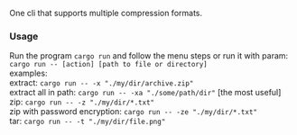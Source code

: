One cli that supports multiple compression formats.

### Usage
Run the program `cargo run` and follow the menu steps or run it with param:<br/>
`cargo run -- [action] [path to file or directory]`<br/>
examples:
<br>extract: `cargo run -- -x "./my/dir/archive.zip"`
<br>extract all in path: `cargo run -- -xa "./some/path/dir"` [the most useful]
<br>zip: `cargo run -- -z "./my/dir/*.txt"`
<br>zip with password encryption: `cargo run -- -ze "./my/dir/*.txt"`
<br>tar: `cargo run -- -t "./my/dir/file.png"`
